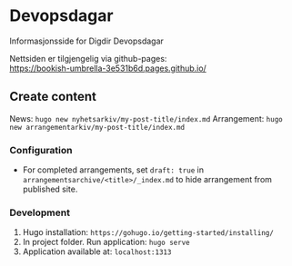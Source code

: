 # Devopsdagar
Informasjonsside for Digdir Devopsdagar

Nettsiden er tilgjengelig via github-pages:   
https://bookish-umbrella-3e531b6d.pages.github.io/ 

## Create content
News: `hugo new nyhetsarkiv/my-post-title/index.md`
Arrangement: `hugo new arrangementarkiv/my-post-title/index.md`

### Configuration
- For completed arrangements, set `draft: true` in `arrangementsarchive/<title>/_index.md` to hide arrangement from published site.

### Development
1. Hugo installation: `https://gohugo.io/getting-started/installing/`
2. In project folder. Run application: `hugo serve`
3. Application available at: `localhost:1313`









